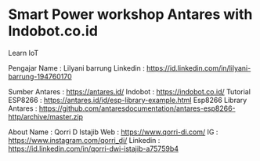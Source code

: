 # Smart Power workshop Antares with Indobot.co.id
Learn IoT

Pengajar
Name : Lilyani barrung
Linkedin : https://id.linkedin.com/in/lilyani-barrung-194760170

Sumber 
Antares : https://antares.id/
Indobot : https://indobot.co.id/
Tutorial ESP8266 : https://antares.id/id/esp-library-example.html
Esp8266 Library Antares : https://github.com/antaresdocumentation/antares-esp8266-http/archive/master.zip

About
Name : Qorri D Istajib
Web : https://www.qorri-di.com/
IG : https://www.instagram.com/qorri_di/
Linkedin : https://id.linkedin.com/in/qorri-dwi-istajib-a75759b4

